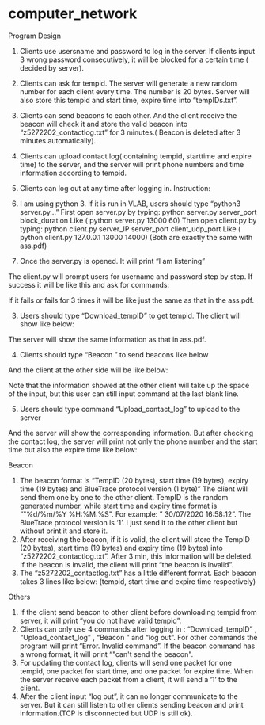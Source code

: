 # computer_network
Program Design
1.	Clients use usersname and password to log in the server. If clients input 3 wrong password consecutively, it will be blocked for a certain time ( decided by server).
2.	Clients can ask for tempid. The server will generate a new random number for each client every time. The number is 20 bytes. Server will also store this tempid and start time, expire time into “tempIDs.txt”. 
3.	Clients can send beacons to each other. And the client receive the beacon will check it and store the valid beacon into “z5272202_contactlog.txt” for 3 minutes.( Beacon is deleted after 3 minutes automatically). 
4.	Clients can upload contact log( containing tempid, starttime and expire time) to the server, and the server will print phone numbers and time information according to tempid. 
5.	Clients can log out at any time after logging in.
Instruction:
1.	I am using python 3. If it is run in VLAB, users should type “python3 server.py...” 
First open server.py by typing: python server.py server_port block_duration
Like ( python server.py 13000 60)
Then open client.py by typing: python client.py server_IP server_port client_udp_port
Like ( python client.py 127.0.0.1 13000 14000)
(Both are exactly the same with ass.pdf)

2.	Once the server.py is opened. It will print “I am listening”
 
The client.py will prompt users for username and password step by step. If success it will be like this and ask for commands:
 
If it fails or fails for 3 times it will be like just the same as that in the ass.pdf.

3.	Users should type “Download_tempID” to get tempid. The client will show like below:

 
The server will show the same information as that in ass.pdf.

4.	Clients should type “Beacon <dest IP> <dest port>” to send beacons like below
 
And the client at the other side will be like below:
 
Note that the information showed at the other client will take up the space of the input, but this user can still input command at the last blank line. 

5.	Users should type command “Upload_contact_log” to upload to the server
 
And the server will show the corresponding information. But after checking the contact log, the server will print not only the phone number and the start time but also the expire time like below: 
 

Beacon
1.	The beacon format is “TempID (20 bytes), start time (19 bytes), expiry time (19 bytes) and BlueTrace protocol version (1 byte)”
The client will send them one by one to the other client.
TempID is the random generated number, while start time and expiry time format is “"%d/%m/%Y %H:%M:%S". For example: ” 30/07/2020 16:58:12”.
The BlueTrace protocol version is ‘1’. I just send it to the other client but without print it and store it.
2.	After receiving the beacon, if it is valid, the client will store the TempID (20 bytes), start time (19 bytes) and expiry time (19 bytes) into “z5272202_contactlog.txt”. After 3 min, this information will be deleted. If the beacon is invalid, the client will print “the beacon is invalid”.
3.	The “z5272202_contactlog.txt” has a little different format. Each beacon takes 3 lines like below: (tempid, start time and expire time respectively) 
 
Others
1.	If the client send beacon to other client before downloading tempid from server, it will print “you do not have valid tempid”.
2.	Clients can only use 4 commands after logging in : “Download_tempID” , “Upload_contact_log” , “Beacon <dest IP> <dest port>” and “log out”. 
For other commands the program will print “Error. Invalid command”. If the beacon command has a wrong format, it will print “"can't send the beacon".
3.	For updating the contact log, clients will send one packet for one tempid, one packet   for start time, and one packet for expire time. When the server receive each packet from a client, it will send a ‘1’ to the client.
4.	After the client input “log out”, it can no longer communicate to the server. But it can still listen to other clients sending beacon and print information.(TCP is disconnected but UDP is still ok).
